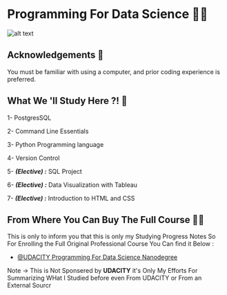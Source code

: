 
# Programming For Data Science 👨‍💻

![alt text](https://i.ibb.co/MBYMYg8/Programming-For-Data-Science-1.png)


## Acknowledgements 📕

You must be familiar with using a computer, and prior coding experience is preferred.
## What We 'll Study Here ?! 👣

1- PostgresSQL


2- Command Line Essentials

3- Python Programming language

4- Version Control

5- ***(Elective) :*** SQL Project

6- ***(Elective) :*** Data Visualization with Tableau

7- ***(Elective) :*** Introduction to HTML and CSS



## From Where You Can Buy The Full Course 🙅‍♂️
This is only to inform you that this is only my Studying Progress Notes So For Enrolling the Full Original Professional Course You Can find it Below : 
- [@UDACITY Programming For Data Science Nanodegree](https://www.github.com/octokatherine)

Note → This is Not Sponsered by **UDACITY** it's Only My Efforts For Summarizing WHat I Studied before even From UDACITY or From an External Sourcr 
